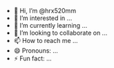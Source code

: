 - 👋 Hi, I’m @hrx520mm
- 👀 I’m interested in ...
- 🌱 I’m currently learning ...
- 💞️ I’m looking to collaborate on ...
- 📫 How to reach me ...
- 😄 Pronouns: ...
- ⚡ Fun fact: ...

<!---
hrx520mm/hrx520mm is a ✨ special ✨ repository because its `README.md` (this file) appears on your GitHub profile.
You can click the Preview link to take a look at your changes.
--->
